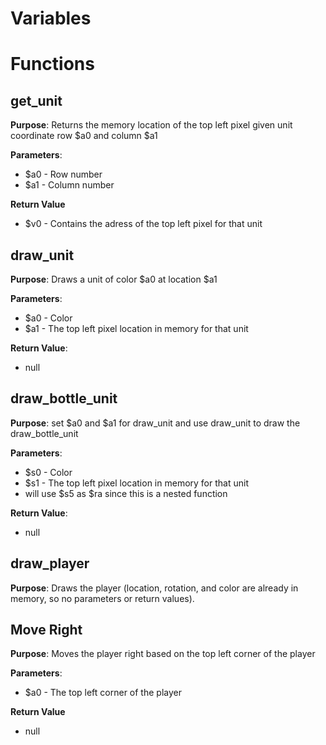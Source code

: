 # Variables

# Functions

## get_unit

**Purpose**: Returns the memory location of the top left pixel given unit coordinate row $a0 and column $a1

**Parameters**:

- $a0 - Row number
- $a1 - Column number

**Return Value**

- $v0 - Contains the adress of the top left pixel for that unit

## draw_unit

**Purpose**: Draws a unit of color $a0 at location $a1

**Parameters**:

- $a0 - Color
- $a1 - The top left pixel location in memory for that unit

**Return Value**:

- null

## draw_bottle_unit

**Purpose**: set $a0 and $a1 for draw_unit and use draw_unit to draw the draw_bottle_unit

**Parameters**:

- $s0 - Color
- $s1 - The top left pixel location in memory for that unit
- will use $s5 as $ra since this is a nested function

**Return Value**:

- null

## draw_player

**Purpose**: Draws the player (location, rotation, and color are already in memory, so no parameters or return values).

## Move Right

**Purpose**: Moves the player right based on the top left corner of the player

**Parameters**:

- $a0 - The top left corner of the player

**Return Value**

- null

